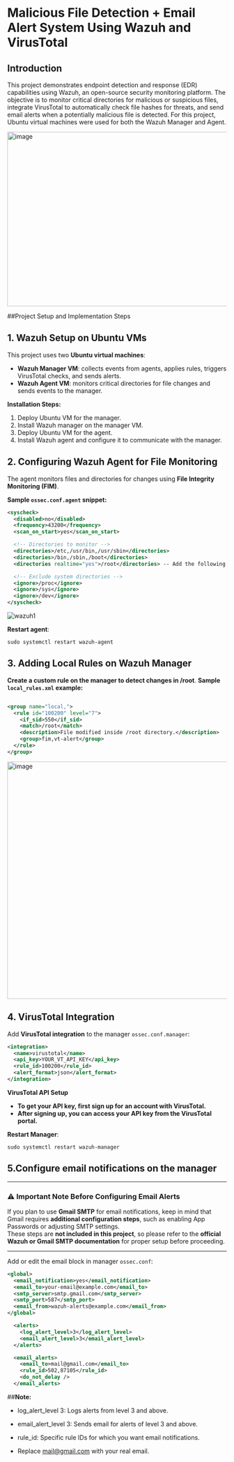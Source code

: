 # Malicious File Detection + Email Alert System Using Wazuh and VirusTotal

## Introduction
This project demonstrates endpoint detection and response (EDR) capabilities using Wazuh, an open-source security monitoring platform. The objective is to monitor critical directories for malicious or suspicious files, integrate VirusTotal to automatically check file hashes for threats, and send email alerts when a potentially malicious file is detected. For this project, Ubuntu virtual machines were used for both the Wazuh Manager and Agent.

<img width="870" height="400" alt="image" src="https://github.com/user-attachments/assets/1124549b-46c5-475f-b25c-c634f4a43cb3" />

##Project Setup and Implementation Steps
## 1. Wazuh Setup on Ubuntu VMs
This project uses two **Ubuntu virtual machines**:
- **Wazuh Manager VM**: collects events from agents, applies rules, triggers VirusTotal checks, and sends alerts.
- **Wazuh Agent VM**: monitors critical directories for file changes and sends events to the manager.

**Installation Steps:**
1. Deploy Ubuntu VM for the manager.
2. Install Wazuh manager on the manager VM.
3. Deploy Ubuntu VM for the agent.
4. Install Wazuh agent and configure it to communicate with the manager.

## 2. Configuring Wazuh Agent for File Monitoring
The agent monitors files and directories for changes using **File Integrity Monitoring (FIM)**.

**Sample `ossec.conf.agent` snippet:**
```xml
<syscheck>
  <disabled>no</disabled>
  <frequency>43200</frequency>
  <scan_on_start>yes</scan_on_start>

  <!-- Directories to monitor -->
  <directories>/etc,/usr/bin,/usr/sbin</directories>
  <directories>/bin,/sbin,/boot</directories>
  <directories realtime="yes">/root</directories> -- Add the following line to define the directories that will be monitored

  <!-- Exclude system directories -->
  <ignore>/proc</ignore>
  <ignore>/sys</ignore>
  <ignore>/dev</ignore>
</syscheck>
```

![wazuh1](https://github.com/user-attachments/assets/b1b75a0c-1bb4-45c9-9b5f-a62a1762fc9b)


**Restart agent**:
```
sudo systemctl restart wazuh-agent
```

## 3. Adding Local Rules on Wazuh Manager

**Create a custom rule on the manager to detect changes in /root**.
**Sample `local_rules.xml` example:**
```xml

<group name="local,">
  <rule id="100200" level="7">
    <if_sid>550</if_sid>
    <match>/root</match>
    <description>File modified inside /root directory.</description>
    <group>fim,vt-alert</group>
  </rule>
</group>

```
<img width="1100" height="544" alt="image" src="https://github.com/user-attachments/assets/a9dba24d-af89-47db-b628-c007a8afe50a" />

## 4. VirusTotal Integration

Add  **VirusTotal integration** to the manager `ossec.conf.manager`:
```xml
<integration>
  <name>virustotal</name>
  <api_key>YOUR_VT_API_KEY</api_key>
  <rule_id>100200</rule_id>
  <alert_format>json</alert_format>
</integration>
```

**VirusTotal API Setup**

- **To get your API key, first sign up for an account with VirusTotal.**  
- **After signing up, you can access your API key from the VirusTotal portal.**

**Restart Manager**:
```
sudo systemctl restart wazuh-manager

```

## 5.Configure email notifications on the manager

---

### ⚠️ Important Note Before Configuring Email Alerts

If you plan to use **Gmail SMTP** for email notifications, keep in mind that Gmail requires **additional configuration steps**, such as enabling App Passwords or adjusting SMTP settings.  
These steps are **not included in this project**, so please refer to the **official Wazuh or Gmail SMTP documentation** for proper setup before proceeding.

---


Add or edit the email block in manager `ossec.conf`:
```xml
<global>
  <email_notification>yes</email_notification>
  <email_to>your-email@example.com</email_to>
  <smtp_server>smtp.gmail.com</smtp_server>
  <smtp_port>587</smtp_port>
  <email_from>wazuh-alerts@example.com</email_from>
</global>

  <alerts>
    <log_alert_level>3</log_alert_level>
    <email_alert_level>3</email_alert_level>
  </alerts>

  <email_alerts>
    <email_to>mail@gmail.com</email_to>
    <rule_id>502,87105</rule_id>
    <do_not_delay />
  </email_alerts>
```
##**Note:**

- log_alert_level 3: Logs alerts from level 3 and above.

- email_alert_level 3: Sends email for alerts of level 3 and above.

- rule_id: Specific rule IDs for which you want email notifications.
  
- Replace mail@gmail.com with your real email.
